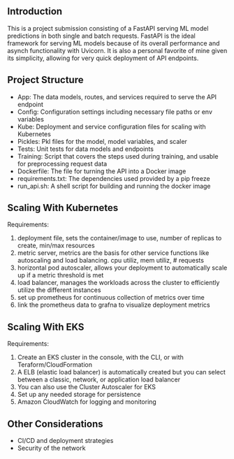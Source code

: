 ## Introduction
This is a project submission consisting of a FastAPI serving ML model predictions in both single and batch requests.
FastAPI is the ideal framework for serving ML models because of its overall performance and asynch functionality with Uvicorn.  It is also a personal favorite of mine given its simplicity, allowing for very quick deployment of API endpoints.

## Project Structure
- App: The data models, routes, and services required to serve the API endpoint
- Config: Configuration settings including necessary file paths or env variables
- Kube: Deployment and service configuration files for scaling with Kubernetes
- Pickles: Pkl files for the model, model variables, and scaler
- Tests: Unit tests for data models and endpoints
- Training: Script that covers the steps used during training, and usable for preprocessing request data
- Dockerfile: The file for turning the API into a Docker image
- requirements.txt: The dependencies used provided by a pip freeze
- run_api.sh: A shell script for building and running the docker image

## Scaling With Kubernetes
Requirements:
1. deployment file, sets the container/image to use, number of replicas to create, min/max resources
2. metric server, metrics are the basis for other service functions like autoscaling and load balancing. cpu utiliz, mem utiliz, # requests
3. horizontal pod autoscaler, allows your deployment to automatically scale up if a metric threshold is met
4. load balancer, manages the workloads across the cluster to efficiently utilize the different instances
5. set up prometheus for continuous collection of metrics over time
6. link the prometheus data to grafna to visualize deployment metrics

## Scaling With EKS
Requirements:
1. Create an EKS cluster in the console, with the CLI, or with Teraform/CloudFormation 
2. A ELB (elastic load balancer) is automatically created but you can select between a classic, network, or application load balancer 
3. You can also use the Cluster Autoscaler for EKS
4. Set up any needed storage for persistence
5. Amazon CloudWatch for logging and monitoring



## Other Considerations
- CI/CD and deployment strategies
- Security of the network 

